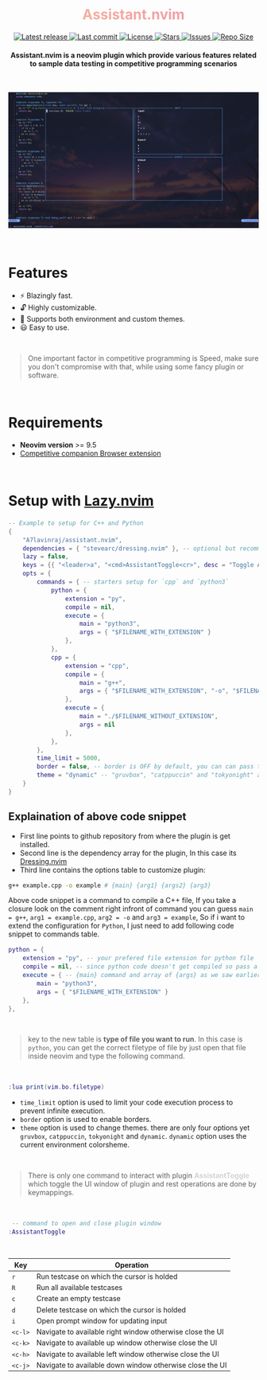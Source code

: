 <h1 align="center" style="background: linear-gradient(45deg, #F8BD96, #F28FAD); background-clip: text; color: transparent;">Assistant.nvim</h1>

<div align="center"><p>
    <a href="https://github.com/A7Lavinraj/assistant.nvim/releases/latest">
      <img alt="Latest release" src="https://img.shields.io/github/v/release/A7Lavinraj/assistant.nvim?style=for-the-badge&logo=starship&color=C9CBFF&logoColor=D9E0EE&labelColor=302D41&include_prerelease&sort=semver" />
    </a>
    <a href="https://github.com/A7Lavinraj/assistant.nvim/pulse">
      <img alt="Last commit" src="https://img.shields.io/github/last-commit/A7Lavinraj/assistant.nvim?style=for-the-badge&logo=starship&color=8bd5ca&logoColor=D9E0EE&labelColor=302D41"/>
    </a>
    <a href="https://github.com/A7Lavinraj/assistant.nvim/blob/main/LICENSE">
      <img alt="License" src="https://img.shields.io/github/license/A7Lavinraj/assistant.nvim?style=for-the-badge&logo=starship&color=ee999f&logoColor=D9E0EE&labelColor=302D41" />
    </a>
    <a href="https://github.com/A7Lavinraj/assistant.nvim/stargazers">
      <img alt="Stars" src="https://img.shields.io/github/stars/A7Lavinraj/assistant.nvim?style=for-the-badge&logo=starship&color=c69ff5&logoColor=D9E0EE&labelColor=302D41" />
    </a>
    <a href="https://github.com/A7Lavinraj/assistant.nvim/issues">
      <img alt="Issues" src="https://img.shields.io/github/issues/A7Lavinraj/assistant.nvim?style=for-the-badge&logo=bilibili&color=F5E0DC&logoColor=D9E0EE&labelColor=302D41" />
    </a>
    <a href="https://github.com/A7Lavinraj/assistant.nvim">
      <img alt="Repo Size" src="https://img.shields.io/github/repo-size/A7Lavinraj/assistant.nvim?color=%23DDB6F2&label=SIZE&logo=codesandbox&style=for-the-badge&logoColor=D9E0EE&labelColor=302D41" />
    </a>
</div>

<h4 align="center"><span>Assistant.nvim</span> is a neovim plugin which provide various features related to sample data testing in competitive programming scenarios</h4>

<br />

![DEMO](./assets/demo.png)

<br />

# **Features**

- :zap: Blazingly fast.
- :unlock: Highly customizable.
- :high_brightness: Supports both environment and custom themes.
- :smiley: Easy to use.

<br />

> One important factor in competitive programming is Speed, make sure you don't compromise with that, while using some fancy plugin or software.

<br />

# **Requirements**

- **Neovim version** >= 9.5
- [Competitive companion Browser extension](https://github.com/jmerle/competitive-companion)

<br />

# **Setup with [Lazy.nvim](https://github.com/folke/lazy.nvim)**

```lua
-- Example to setup for C++ and Python
{
    "A7lavinraj/assistant.nvim",
    dependencies = { "stevearc/dressing.nvim" }, -- optional but recommended
    lazy = false,
    keys = {{ "<leader>a", "<cmd>AssistantToggle<cr>", desc = "Toggle Assistant.nvim window" }},
    opts = {
        commands = { -- starters setup for `cpp` and `python3`
            python = {
                extension = "py",
                compile = nil,
                execute = {
                    main = "python3",
                    args = { "$FILENAME_WITH_EXTENSION" }
                },
            },
            cpp = {
                extension = "cpp",
                compile = {
                    main = "g++",
                    args = { "$FILENAME_WITH_EXTENSION", "-o", "$FILENAME_WITHOUT_EXTENSION" }
                },
                execute = {
                    main = "./$FILENAME_WITHOUT_EXTENSION",
                    args = nil
                },
            },
        },
        time_limit = 5000,
        border = false, -- border is OFF by default, you can can pass true to enable borders
        theme = "dynamic" -- "gruvbox", "catppuccin" and "tokyonight" are also available
    }
}
```

## Explaination of above code snippet

- First line points to github repository from where the plugin is get installed.
- Second line is the dependency array for the plugin, In this case its [Dressing.nvim](https://github.com/stevearc/dressing.nvim)
- Third line contains the options table to customize plugin:

```sh
g++ example.cpp -o example # {main} {arg1} {args2} {arg3}
```

Above code snippet is a command to compile a C++ file, If you take a closure look on the comment right infront of command you can guess `main = g++`, `arg1 = example.cpp`, `arg2 = -o` and `arg3 = example`, So if i want to extend the configuration for `Python`, I just need to add following code snippet to commands table.

```lua
python = {
    extension = "py", -- your prefered file extension for python file
    compile = nil, -- since python code doesn't get compiled so pass a nil
    execute = { -- {main} command and array of {args} as we saw earlier.
        main = "python3",
        args = { "$FILENAME_WITH_EXTENSION" }
    },
},
```

<br />

> key to the new table is **type of file you want to run**. In this case is `python`, you can get the correct filetype of file by just open that file inside neovim and type the following command.

<br />

```lua
:lua print(vim.bo.filetype)
```

- `time_limit` option is used to limit your code execution process to prevent infinite execution.
- `border` option is used to enable borders.
- `theme` option is used to change themes. there are only four options yet `gruvbox`, `catppuccin`, `tokyonight` and `dynamic`. `dynamic` option uses the current environment colorsheme.

<br />

> There is only one command to interact with plugin <span style="font-weight: bold; color: lightgray;">AssistantToggle</span> which toggle the UI window of plugin and rest operations are done by keymappings.

<br />

```lua
 -- command to open and close plugin window
:AssistantToggle
```

<br />

| Key     | Operation                                                 |
| ------- | --------------------------------------------------------- |
| `r`     | Run testcase on which the cursor is holded                |
| `R`     | Run all available testcases                               |
| `c`     | Create an empty testcase                                  |
| `d`     | Delete testcase on which the cursor is holded             |
| `i`     | Open prompt window for updating input                     |
| `<c-l>` | Navigate to available right window otherwise close the UI |
| `<c-k>` | Navigate to available up window otherwise close the UI    |
| `<c-h>` | Navigate to available left window otherwise close the UI  |
| `<c-j>` | Navigate to available down window otherwise close the UI  |
